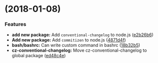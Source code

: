 <a name=""></a>
#  (2018-01-08)


### Features

* **add new package:** Add `conventional-changelog` to node.js ([e2b26b6](https://github.com/HsuTing/setting/commit/e2b26b6))
* **Add new package:** Add `commitizen` to node.js ([4871d4f](https://github.com/HsuTing/setting/commit/4871d4f))
* **bash/bashrc:** Can write custom command in bashrc ([18b32b5](https://github.com/HsuTing/setting/commit/18b32b5))
* **cz-conventional-changelog:** Move cz-conventional-changelog to global package ([ed48c4e](https://github.com/HsuTing/setting/commit/ed48c4e))



